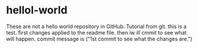 # hellol-world
These are not a hello world  repository in GitHub. Tutorial from git.
this is a test. first changes applied to the readme file. then iw ill cmmit to see what will happen.
commit message is ("1st commit to see what the changes are.")
